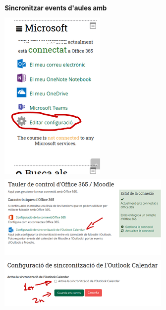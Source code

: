 ## Sincronitzar events d'aules amb 

![](/images_sincro_calendar_aules/editar_configuracio.png) 

![](/images_sincro_calendar_aules/configuracio_sincro.png)

![](/images_sincro_calendar_aules/sincro.png)